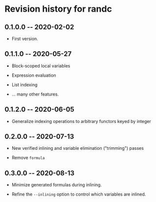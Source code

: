 # Revision history for randc

## 0.1.0.0  -- 2020-02-02

* First version.

## 0.1.1.0  -- 2020-05-27

* Block-scoped local variables

* Expression evaluation

* List indexing

* ... many other features.

## 0.1.2.0 -- 2020-06-05

* Generalize indexing operations to arbitrary functors keyed by integer

## 0.2.0.0 -- 2020-07-13

* New verified inlining and variable elimination ("trimming") passes

* Remove `formula`

## 0.3.0.0 -- 2020-08-13

* Minimize generated formulas during inlining.

* Refine the `--inlining` option to control which variables are inlined.
